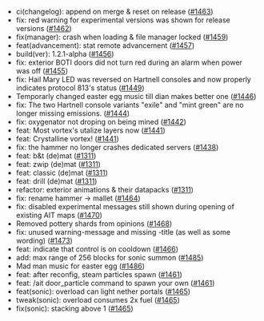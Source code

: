 - ci(changelog): append on merge & reset on release ([#1463](https://github.com/amblelabs/ait/pull/1463))
- fix: red warning for experimental versions was shown for release versions ([#1462](https://github.com/amblelabs/ait/pull/1462))
- fix(manager): crash when loading & file manager locked ([#1459](https://github.com/amblelabs/ait/pull/1459))
- feat(advancement): stat remote advancement ([#1457](https://github.com/amblelabs/ait/pull/1457))
- build(ver): 1.2.1-alpha ([#1456](https://github.com/amblelabs/ait/pull/1456))
- fix: exterior BOTI doors did not turn red during an alarm when power was off ([#1455](https://github.com/amblelabs/ait/pull/1455))
- fix: Hail Mary LED was reversed on Hartnell consoles and now properly indicates protocol 813's status ([#1449](https://github.com/amblelabs/ait/pull/1449))
- Temporarly changed easter egg music till dian makes better one ([#1446](https://github.com/amblelabs/ait/pull/1446))
- fix: The two Hartnell console variants "exile" and "mint green" are no longer missing emissions. ([#1444](https://github.com/amblelabs/ait/pull/1444))
- fix: oxygenator not droping on being mined ([#1442](https://github.com/amblelabs/ait/pull/1442))
- feat: Most vortex's utalize layers now ([#1441](https://github.com/amblelabs/ait/pull/1441))
- feat: Crystalline vortex! ([#1441](https://github.com/amblelabs/ait/pull/1441))
- fix: the hammer no longer crashes dedicated servers ([#1438](https://github.com/amblelabs/ait/pull/1438))
- feat: b&t (de)mat ([#1311](https://github.com/amblelabs/ait/pull/1311))
- feat: zwip (de)mat ([#1311](https://github.com/amblelabs/ait/pull/1311))
- feat: classic (de)mat ([#1311](https://github.com/amblelabs/ait/pull/1311))
- feat: drill (de)mat ([#1311](https://github.com/amblelabs/ait/pull/1311))
- refactor: exterior animations & their datapacks ([#1311](https://github.com/amblelabs/ait/pull/1311))
- fix: rename hammer -> mallet ([#1464](https://github.com/amblelabs/ait/pull/1464))
- fix: disabled experimental messages still shown during opening of existing AIT maps ([#1470](https://github.com/amblelabs/ait/pull/1470))
- Removed pottery shards from opinions ([#1468](https://github.com/amblelabs/ait/pull/1468))
- fix: unused warning-message and missing -title (as well as some wording) ([#1473](https://github.com/amblelabs/ait/pull/1473))
- feat: indicate that control is on cooldown ([#1466](https://github.com/amblelabs/ait/pull/1466))
- add: max range of 256 blocks for sonic summon ([#1485](https://github.com/amblelabs/ait/pull/1485))
- Mad man music for easter egg ([#1486](https://github.com/amblelabs/ait/pull/1486))
- feat: after reconfig, steam particles spawn ([#1461](https://github.com/amblelabs/ait/pull/1461))
- feat: /ait door_particle command to spawn your own ([#1461](https://github.com/amblelabs/ait/pull/1461))
- feat(sonic): overload can light nether portals ([#1465](https://github.com/amblelabs/ait/pull/1465))
- tweak(sonic): overload consumes 2x fuel ([#1465](https://github.com/amblelabs/ait/pull/1465))
- fix(sonic): stacking above 1 ([#1465](https://github.com/amblelabs/ait/pull/1465))

